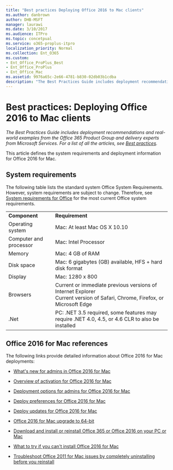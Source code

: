 ```yaml
---
title: "Best practices Deploying Office 2016 to Mac clients"
ms.author: danbrown
author: DHB-MSFT
manager: laurawi
ms.date: 3/10/2017
ms.audience: ITPro
ms.topic: concetpual
ms.service: o365-proplus-itpro
localization_priority: Normal
ms.collection: Ent_O365
ms.custom: 
- Ent_Office_ProPlus_Best
- Ent_Office_ProPlus
- Ent_Office_Mac
ms.assetid: 9976a65c-2e66-4781-b830-02db03b1cdba
description: "The Best Practices Guide includes deployment recommendations and real-world examples from the Office 365 Product Group and delivery experts from Microsoft Services. For a list of all the articles, see Best practices."
---
```


# Best practices: Deploying Office 2016 to Mac clients

 *The Best Practices Guide includes deployment recommendations and real-world examples from the Office 365 Product Group and delivery experts from Microsoft Services. For a list of all the articles, see [Best practices](best-practices.md).* 
  
This article defines the system requirements and deployment information for Office 2016 for Mac.
  
## System requirements

The following table lists the standard system Office System Requirements. However, system requirements are subject to change. Therefore, see [System requirements for Office](https://products.office.com/en-US/office-system-requirements) for the most current Office system requirements.
  
|||
|:-----|:-----|
|**Component** <br/> |**Requirement** <br/> |
|Operating system  <br/> |Mac: At least Mac OS X 10.10  <br/> |
|Computer and processor  <br/> |Mac: Intel Processor  <br/> |
|Memory  <br/> |Mac: 4 GB of RAM  <br/> |
|Disk space  <br/> |Mac: 6 gigabytes (GB) available, HFS + hard disk format  <br/> |
|Display  <br/> |Mac: 1280 x 800  <br/> |
|Browsers  <br/> |Current or immediate previous versions of Internet Explorer  <br/> Current version of Safari, Chrome, Firefox, or Microsoft Edge  <br/> |
|.Net  <br/> |PC: .NET 3.5 required, some features may require .NET 4.0, 4.5, or 4.6 CLR to also be installed  <br/> |
   
## Office 2016 for Mac references

The following links provide detailed information about Office 2016 for Mac deployments:
  
- [What's new for admins in Office 2016 for Mac](https://technet.microsoft.com/en-us/library/mt346044%28v=office.16%29.aspx)
    
- [Overview of activation for Office 2016 for Mac](https://technet.microsoft.com/en-us/library/mt346043%28v=office.16%29.aspx)
    
- [Deployment options for admins for Office 2016 for Mac](https://technet.microsoft.com/en-us/library/jj984157%28v=office.16%29.aspx)
    
- [Deploy preferences for Office 2016 for Mac](https://technet.microsoft.com/en-us/library/jj984220%28v=office.16%29.aspx)
    
- [Deploy updates for Office 2016 for Mac](https://technet.microsoft.com/en-us/library/jj984187%28v=office.16%29.aspx)
    
- [Office 2016 for Mac upgrade to 64-bit](https://technet.microsoft.com/en-us/library/mt762139%28v=office.16%29.aspx)
    
- [Download and install or reinstall Office 365 or Office 2016 on your PC or Mac](https://support.office.com/en-us/article/Download-and-install-or-reinstall-Office-365-or-Office-2016-on-your-PC-or-Mac-4414eaaf-0478-48be-9c42-23adc4716658?ui=en-US&amp;rs=en-US&amp;ad=US)
    
- [What to try if you can't install Office 2016 for Mac](https://support.office.com/en-us/article/What-to-try-if-you-can-t-install-Office-2016-for-Mac-5efba2b4-b1e6-4e5f-bf3c-6ab945d03dea?ui=en-US&amp;rs=en-US&amp;ad=US)
    
- [Troubleshoot Office 2011 for Mac issues by completely uninstalling before you reinstall](https://support.office.com/en-us/article/Troubleshoot-Office-2011-for-Mac-issues-by-completely-uninstalling-before-you-reinstall-ba8d8d13-0015-4eea-b60b-7719c2cedd17?ui=en-US&amp;rs=en-US&amp;ad=US&amp;fromAR=1)
    


